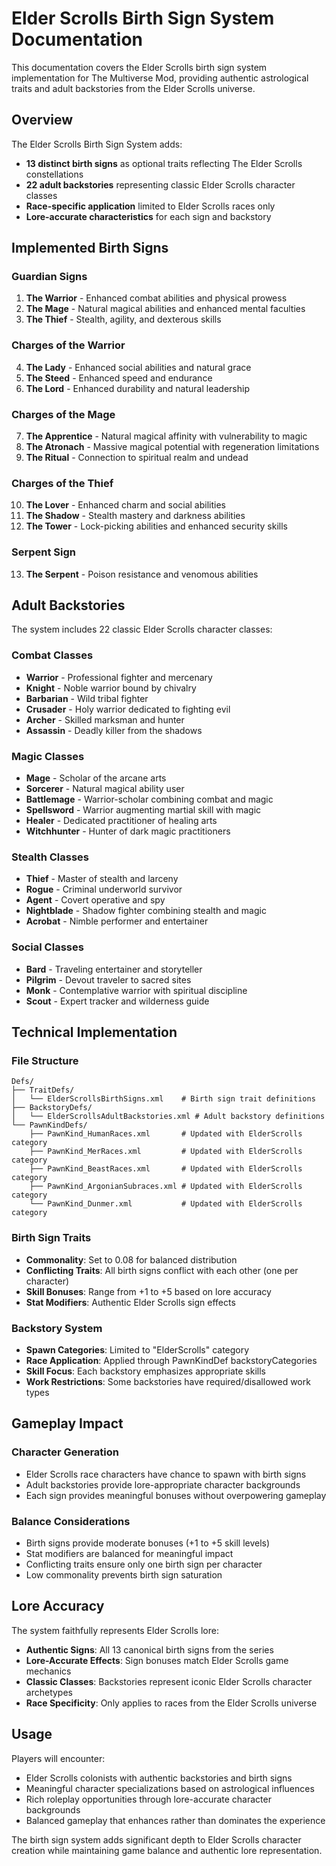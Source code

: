 # Elder Scrolls Birth Sign System Documentation

This documentation covers the Elder Scrolls birth sign system implementation for The Multiverse Mod, providing authentic astrological traits and adult backstories from the Elder Scrolls universe.

## Overview

The Elder Scrolls Birth Sign System adds:

- **13 distinct birth signs** as optional traits reflecting The Elder Scrolls constellations
- **22 adult backstories** representing classic Elder Scrolls character classes
- **Race-specific application** limited to Elder Scrolls races only
- **Lore-accurate characteristics** for each sign and backstory

## Implemented Birth Signs

### Guardian Signs
1. **The Warrior** - Enhanced combat abilities and physical prowess
2. **The Mage** - Natural magical abilities and enhanced mental faculties  
3. **The Thief** - Stealth, agility, and dexterous skills

### Charges of the Warrior
4. **The Lady** - Enhanced social abilities and natural grace
5. **The Steed** - Enhanced speed and endurance
6. **The Lord** - Enhanced durability and natural leadership

### Charges of the Mage
7. **The Apprentice** - Natural magical affinity with vulnerability to magic
8. **The Atronach** - Massive magical potential with regeneration limitations
9. **The Ritual** - Connection to spiritual realm and undead

### Charges of the Thief
10. **The Lover** - Enhanced charm and social abilities
11. **The Shadow** - Stealth mastery and darkness abilities
12. **The Tower** - Lock-picking abilities and enhanced security skills

### Serpent Sign
13. **The Serpent** - Poison resistance and venomous abilities

## Adult Backstories

The system includes 22 classic Elder Scrolls character classes:

### Combat Classes
- **Warrior** - Professional fighter and mercenary
- **Knight** - Noble warrior bound by chivalry
- **Barbarian** - Wild tribal fighter
- **Crusader** - Holy warrior dedicated to fighting evil
- **Archer** - Skilled marksman and hunter
- **Assassin** - Deadly killer from the shadows

### Magic Classes
- **Mage** - Scholar of the arcane arts
- **Sorcerer** - Natural magical ability user
- **Battlemage** - Warrior-scholar combining combat and magic
- **Spellsword** - Warrior augmenting martial skill with magic
- **Healer** - Dedicated practitioner of healing arts
- **Witchhunter** - Hunter of dark magic practitioners

### Stealth Classes
- **Thief** - Master of stealth and larceny
- **Rogue** - Criminal underworld survivor
- **Agent** - Covert operative and spy
- **Nightblade** - Shadow fighter combining stealth and magic
- **Acrobat** - Nimble performer and entertainer

### Social Classes
- **Bard** - Traveling entertainer and storyteller
- **Pilgrim** - Devout traveler to sacred sites
- **Monk** - Contemplative warrior with spiritual discipline
- **Scout** - Expert tracker and wilderness guide

## Technical Implementation

### File Structure

```
Defs/
├── TraitDefs/
│   └── ElderScrollsBirthSigns.xml    # Birth sign trait definitions
├── BackstoryDefs/
│   └── ElderScrollsAdultBackstories.xml # Adult backstory definitions
└── PawnKindDefs/
    ├── PawnKind_HumanRaces.xml       # Updated with ElderScrolls category
    ├── PawnKind_MerRaces.xml         # Updated with ElderScrolls category
    ├── PawnKind_BeastRaces.xml       # Updated with ElderScrolls category
    ├── PawnKind_ArgonianSubraces.xml # Updated with ElderScrolls category
    └── PawnKind_Dunmer.xml           # Updated with ElderScrolls category
```

### Birth Sign Traits

- **Commonality**: Set to 0.08 for balanced distribution
- **Conflicting Traits**: All birth signs conflict with each other (one per character)
- **Skill Bonuses**: Range from +1 to +5 based on lore accuracy
- **Stat Modifiers**: Authentic Elder Scrolls sign effects

### Backstory System

- **Spawn Categories**: Limited to "ElderScrolls" category
- **Race Application**: Applied through PawnKindDef backstoryCategories
- **Skill Focus**: Each backstory emphasizes appropriate skills
- **Work Restrictions**: Some backstories have required/disallowed work types

## Gameplay Impact

### Character Generation
- Elder Scrolls race characters have chance to spawn with birth signs
- Adult backstories provide lore-appropriate character backgrounds
- Each sign provides meaningful bonuses without overpowering gameplay

### Balance Considerations
- Birth signs provide moderate bonuses (+1 to +5 skill levels)
- Stat modifiers are balanced for meaningful impact
- Conflicting traits ensure only one birth sign per character
- Low commonality prevents birth sign saturation

## Lore Accuracy

The system faithfully represents Elder Scrolls lore:

- **Authentic Signs**: All 13 canonical birth signs from the series
- **Lore-Accurate Effects**: Sign bonuses match Elder Scrolls game mechanics
- **Classic Classes**: Backstories represent iconic Elder Scrolls character archetypes
- **Race Specificity**: Only applies to races from the Elder Scrolls universe

## Usage

Players will encounter:
- Elder Scrolls colonists with authentic backstories and birth signs
- Meaningful character specializations based on astrological influences
- Rich roleplay opportunities through lore-accurate character backgrounds
- Balanced gameplay that enhances rather than dominates the experience

The birth sign system adds significant depth to Elder Scrolls character creation while maintaining game balance and authentic lore representation.